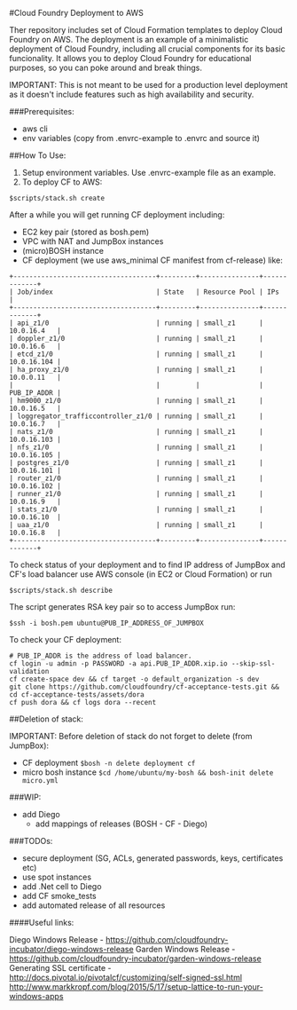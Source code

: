 #Cloud Foundry Deployment to AWS

Ther repository includes  set of Cloud Formation templates to deploy Cloud Foundry on AWS.
The deployment is an example of a minimalistic deployment of Cloud Foundry, including all crucial components for its basic funcionality. It allows you to deploy Cloud Foundry for educational purposes, so you can poke around and break things.

IMPORTANT: This is not meant to be used for a production level deployment as it doesn't include features such as high availability and security.

###Prerequisites:
- aws cli
- env variables (copy from .envrc-example to .envrc and source it)

##How To Use:

1. Setup environment variables. Use .envrc-example file as an example.
2. To deploy CF to AWS:
```
$scripts/stack.sh create
```

After a while you will get running CF deployment including:
- EC2 key pair (stored as bosh.pem)
- VPC with NAT and JumpBox instances
- (micro)BOSH instance
- CF deployment (we use aws_minimal CF manifest from cf-release) like:
```
+------------------------------------+---------+---------------+-------------+
| Job/index                          | State   | Resource Pool | IPs         |
+------------------------------------+---------+---------------+-------------+
| api_z1/0                           | running | small_z1      | 10.0.16.4   |
| doppler_z1/0                       | running | small_z1      | 10.0.16.6   |
| etcd_z1/0                          | running | small_z1      | 10.0.16.104 |
| ha_proxy_z1/0                      | running | small_z1      | 10.0.0.11   |
|                                    |         |               | PUB_IP_ADDR |
| hm9000_z1/0                        | running | small_z1      | 10.0.16.5   |
| loggregator_trafficcontroller_z1/0 | running | small_z1      | 10.0.16.7   |
| nats_z1/0                          | running | small_z1      | 10.0.16.103 |
| nfs_z1/0                           | running | small_z1      | 10.0.16.105 |
| postgres_z1/0                      | running | small_z1      | 10.0.16.101 |
| router_z1/0                        | running | small_z1      | 10.0.16.102 |
| runner_z1/0                        | running | small_z1      | 10.0.16.9   |
| stats_z1/0                         | running | small_z1      | 10.0.16.10  |
| uaa_z1/0                           | running | small_z1      | 10.0.16.8   |
+------------------------------------+---------+---------------+-------------+
```
To check status of your deployment and to find IP address of JumpBox and CF's load balancer use AWS console (in EC2 or Cloud Formation) or run
```
$scripts/stack.sh describe
```

The script generates RSA key pair so to access JumpBox run:
```
$ssh -i bosh.pem ubuntu@PUB_IP_ADDRESS_OF_JUMPBOX
```
To check your CF deployment:
```
# PUB_IP_ADDR is the address of load balancer.
cf login -u admin -p PASSWORD -a api.PUB_IP_ADDR.xip.io --skip-ssl-validation
cf create-space dev && cf target -o default_organization -s dev
git clone https://github.com/cloudfoundry/cf-acceptance-tests.git && cd cf-acceptance-tests/assets/dora
cf push dora && cf logs dora --recent
```

##Deletion of stack:

IMPORTANT: Before deletion of stack do not forget to delete (from JumpBox):
- CF deployment
```$bosh -n delete deployment cf```
- micro bosh instance
```$cd /home/ubuntu/my-bosh && bosh-init delete micro.yml```

###WIP:
- add Diego
  - add mappings of releases (BOSH - CF - Diego)

###TODOs:
- secure deployment (SG, ACLs, generated passwords, keys, certificates etc)
- use spot instances
- add .Net cell to Diego
- add CF smoke_tests
- add automated release of all resources

####Useful links:

Diego Windows Release - https://github.com/cloudfoundry-incubator/diego-windows-release
Garden Windows Release - https://github.com/cloudfoundry-incubator/garden-windows-release
Generating SSL certificate - http://docs.pivotal.io/pivotalcf/customizing/self-signed-ssl.html
http://www.markkropf.com/blog/2015/5/17/setup-lattice-to-run-your-windows-apps
